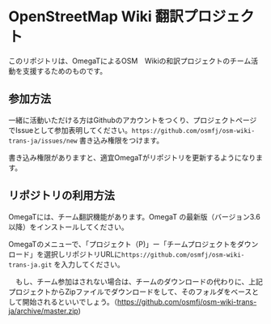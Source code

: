 OpenStreetMap Wiki 翻訳プロジェクト
===================================

このリポジトリは、OmegaTによるOSM　Wikiの和訳プロジェクトのチーム活動を支援するためのものです。


参加方法
----------



一緒に活動いただける方はGithubのアカウントをつくり、プロジェクトページでIssueとして参加表明してください。```https://github.com/osmfj/osm-wiki-trans-ja/issues/new``` 書き込み権限をつけます。

書き込み権限がありますと、適宜OmegaTがリポジトリを更新するようになります。


リポジトリの利用方法
-------------------


OmegaTには、チーム翻訳機能があります。OmegaT の最新版（バージョン3.6以降）をインストールしてください。

OmegaTのメニューで、「プロジェクト（P)」ー「チームプロジェクトをダウンロード」を選択しリポジトリURLに```https://github.com/osmfj/osm-wiki-trans-ja.git``` を入力してください。


　もし、チーム参加はされない場合は、チームのダウンロードの代わりに、上記プロジェクトからZipファイルでダウンロードをして、そのフォルダをベースとして開始されるといいでしょう。（https://github.com/osmfj/osm-wiki-trans-ja/archive/master.zip)
